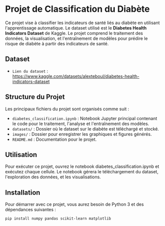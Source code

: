 # Projet de Classification du Diabète

Ce projet vise à classifier les indicateurs de santé liés au diabète en utilisant l'apprentissage automatique. Le dataset utilisé est le **Diabetes Health Indicators Dataset** de Kaggle. Le projet comprend le traitement des données, la visualisation, et l'entraînement de modèles pour prédire le risque de diabète à partir des indicateurs de santé.
## Dataset

- `Lien du dataset` : https://www.kaggle.com/datasets/alexteboul/diabetes-health-indicators-dataset

## Structure du Projet

Les principaux fichiers du projet sont organisés comme suit :

- `diabetes_classification.ipynb` : Notebook Jupyter principal contenant le code pour le traitement, l'analyse et l'entraînement des modèles.
- `datasets/` : Dossier où le dataset sur le diabète est téléchargé et stocké.
- `images/` : Dossier pour enregistrer les graphiques et figures générés.
- `README.md` : Documentation pour le projet.

## Utilisation
Pour exécuter ce projet, ouvrez le notebook diabetes_classification.ipynb et exécutez chaque cellule. Le notebook gérera le téléchargement du dataset, l'exploration des données, et les visualisations.

## Installation

Pour démarrer avec ce projet, vous aurez besoin de Python 3 et des dépendances suivantes :
```bash
pip install numpy pandas scikit-learn matplotlib
